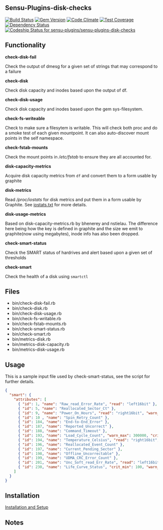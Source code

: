 ## Sensu-Plugins-disk-checks

[ ![Build Status](https://travis-ci.org/sensu-plugins/sensu-plugins-disk-checks.svg?branch=master)](https://travis-ci.org/sensu-plugins/sensu-plugins-disk-checks)
[![Gem Version](https://badge.fury.io/rb/sensu-plugins-disk-checks.svg)](http://badge.fury.io/rb/sensu-plugins-disk-checks)
[![Code Climate](https://codeclimate.com/github/sensu-plugins/sensu-plugins-disk-checks/badges/gpa.svg)](https://codeclimate.com/github/sensu-plugins/sensu-plugins-disk-checks)
[![Test Coverage](https://codeclimate.com/github/sensu-plugins/sensu-plugins-disk-checks/badges/coverage.svg)](https://codeclimate.com/github/sensu-plugins/sensu-plugins-disk-checks)
[![Dependency Status](https://gemnasium.com/sensu-plugins/sensu-plugins-disk-checks.svg)](https://gemnasium.com/sensu-plugins/sensu-plugins-disk-checks)
[![Codeship Status for sensu-plugins/sensu-plugins-disk-checks](https://codeship.com/projects/a78630e0-cc5b-0132-01ab-7a3494c6b360/status?branch=master)](https://codeship.com/projects/76007)
## Functionality

**check-disk-fail**

Check the output of dmesg for a given set of strings that may correspond to a failure

**check-disk**

Check disk capacity and inodes based upon the output of df.

**check-disk-usage**

Check disk capacity and inodes based upon the gem sys-filesystem.

**check-fs-writeable**

Check to make sure a filesytem is writable.  This will check both proc and do a smoke test of each given mountpoint.  It can also auto-discover mount points in the self namespace.

**check-fstab-mounts**

Check the mount points in */etc/fstab* to ensure they are all accounted for.

**disk-capacity-metrics**

Acquire disk capacity metrics from `df` and convert them to a form usable by graphite

**disk-metrics**

Read */proc/iostats* for disk metrics and put them in a form usable by Graphite.  See [iostats.txt](http://www.kernel.org/doc/Documentation/iostats.txt) for more details.

**disk-usage-metrics**

Based on disk-capacity-metrics.rb by bhenerey and nstielau. The difference here being how the key is defined in graphite and the size we emit to graphite(now using megabytes), inode info has also been dropped.

**check-smart-status**

Check the SMART status of hardrives and alert based upon a given set of thresholds

**check-smart**

Check the health of a disk using `smartctl`

## Files
 * bin/check-disk-fail.rb
 * bin/check-disk.rb
 * bin/check-disk-usage.rb
 * bin/check-fs-writable.rb
 * bin/check-fstab-mounts.rb
 * bin/check-smart-status.rb
 * bin/check-smart.rb
 * bin/metrics-disk.rb
 * bin/metrics-disk-capacity.rb
 * bin/metrics-disk-usage.rb

## Usage

This is a sample input file used by check-smart-status, see the script for further details.
```json
{
  "smart": {
    "attributes": [
      { "id": 1, "name": "Raw_read_Error_Rate", "read": "left16bit" },
      { "id": 5, "name": "Reallocated_Sector_Ct" },
      { "id": 9, "name": "Power_On_Hours", "read": "right16bit", "warn_max": 10000, "crit_max": 15000 },
      { "id": 10 , "name": "Spin_Retry_Count" },
      { "id": 184, "name": "End-to-End_Error" },
      { "id": 187, "name": "Reported_Uncorrect" },
      { "id": 188, "name": "Command_Timeout" },
      { "id": 193, "name": "Load_Cycle_Count", "warn_max": 300000, "crit_max": 600000 },
      { "id": 194, "name": "Temperature_Celsius", "read": "right16bit", "crit_min": 20, "warn_min": 10, "warn_max": 40, "crit_max": 50 },
      { "id": 196, "name": "Reallocated_Event_Count" },
      { "id": 197, "name": "Current_Pending_Sector" },
      { "id": 198, "name": "Offline_Uncorrectable" },
      { "id": 199, "name": "UDMA_CRC_Error_Count" },
      { "id": 201, "name": "Unc_Soft_read_Err_Rate", "read": "left16bit" },
      { "id": 230, "name": "Life_Curve_Status", "crit_min": 100, "warn_min": 100, "warn_max": 100, "crit_max": 100 }
    ]
  }
}
```

## Installation

[Installation and Setup](http://sensu-plugins.io/docs/installation_instructions.html)

## Notes

